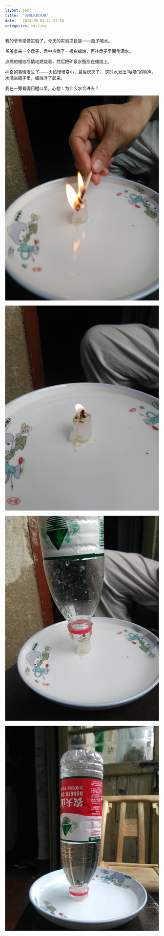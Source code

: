 ```yaml
---
layout: post
title:  "会喝水的水瓶"
date:   2015-05-01 11:27:55
categories: writing
---
```



我的爷爷来做实验了，今天的实验项目是───瓶子喝水。

爷爷拿来一个盘子，盘中点燃了一根白蜡烛，再往盘子里面倒满水。

点燃的蜡烛尽情地燃烧着，然后把矿泉水瓶扣在蜡烛上。

神奇的事情发生了───火焰慢慢变小，最后熄灭了。 这时水发出“咕噜”的响声，水涌进瓶子里，蜡烛浮了起来。

我在一旁看得目瞪口呆，心想：为什么水会进去？                   

![](images/water_in_the_box_experiment_01.jpg)

![](images/water_in_the_box_experiment_02.jpg)

![](images/water_in_the_box_experiment_03.jpg)

![](images/water_in_the_box_experiment_04.jpg)



